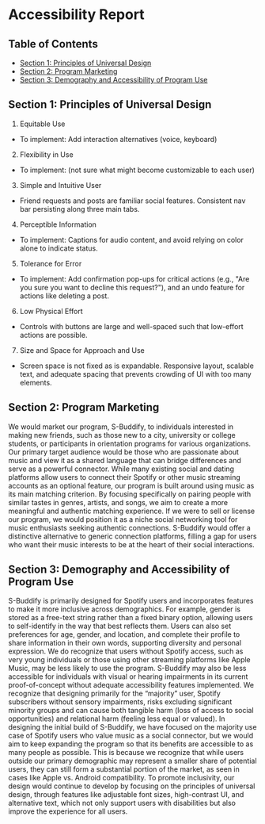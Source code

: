 # **Accessibility Report**

## **Table of Contents**

- [Section 1: Principles of Universal Design](#section-1-principles-of-universal-design)
- [Section 2: Program Marketing](#section-2-program-marketing)
- [Section 3: Demography and Accessibility of Program Use](#section-3-demography-and-accessibility-of-program-use)

## **Section 1: Principles of Universal Design**
1. Equitable Use
- To implement: Add interaction alternatives (voice, keyboard)
2. Flexibility in Use
- To implement: (not sure what might become customizable to each user)
3. Simple and Intuitive User
- Friend requests and posts are familiar social features. Consistent nav bar persisting along three main tabs.
4. Perceptible Information
- To implement: Captions for audio content, and avoid relying on color alone to indicate status.
5. Tolerance for Error
- To implement: Add confirmation pop-ups for critical actions (e.g., "Are you sure you want to decline this request?"), and an undo feature for actions like deleting a post.
6. Low Physical Effort
- Controls with buttons are large and well-spaced such that low-effort actions are possible.
7. Size and Space for Approach and Use
- Screen space is not fixed as is expandable. Responsive layout, scalable text, and adequate spacing that prevents crowding of UI with too many elements.


## **Section 2: Program Marketing**
We would market our program, S-Buddify, to individuals interested in making new friends, such as those new to a city, university or college students, or participants in orientation programs for various organizations. Our primary target audience would be those who are passionate about music and view it as a shared language that can bridge differences and serve as a powerful connector. While many existing social and dating platforms allow users to connect their Spotify or other music streaming accounts as an optional feature, our program is built around using music as its main matching criterion. By focusing specifically on pairing people with similar tastes in genres, artists, and songs, we aim to create a more meaningful and authentic matching experience. If we were to sell or license our program, we would position it as a niche social networking tool for music enthusiasts seeking authentic connections. S-Buddify would offer a distinctive alternative to generic connection platforms, filling a gap for users who want their music interests to be at the heart of their social interactions.

## **Section 3: Demography and Accessibility of Program Use**
S-Buddify is primarily designed for Spotify users and incorporates features to make it more inclusive across demographics. For example, gender is stored as a free-text string rather than a fixed binary option, allowing users to self-identify in the way that best reflects them. Users can also set preferences for age, gender, and location, and complete their profile to share information in their own words, supporting diversity and personal expression. We do recognize that users without Spotify access, such as very young individuals or those using other streaming platforms like Apple Music, may be less likely to use the program. S-Buddify may also be less accessible for individuals with visual or hearing impairments in its current proof-of-concept without adequate accessibility features implemented. We recognize that designing primarily for the “majority” user, Spotify subscribers without sensory impairments, risks excluding significant minority groups and can cause both tangible harm (loss of access to social opportunities) and relational harm (feeling less equal or valued). In designing the initial build of S-Buddify, we have focused on the majority use case of Spotify users who value music as a social connector, but we would aim to keep expanding the program so that its benefits are accessible to as many people as possible. This is because we recognize that while users outside our primary demographic may represent a smaller share of potential users, they can still form a substantial portion of the market, as seen in cases like Apple vs. Android compatibility. To promote inclusivity, our design would continue to develop by focusing on the principles of universal design, through features like adjustable font sizes, high-contrast UI, and alternative text, which not only support users with disabilities but also improve the experience for all users.

